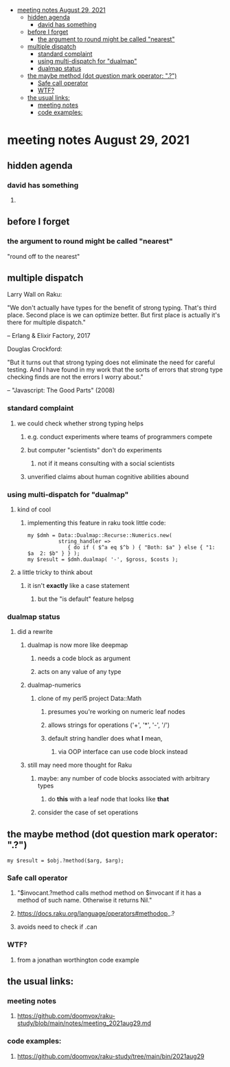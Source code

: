 - [meeting notes August 29, 2021](#orgf414441)
  - [hidden agenda](#org347aa03)
    - [david has something](#orge576b4e)
  - [before I forget](#org5c5ea49)
    - [the argument to round might be called "nearest"](#org7e63980)
  - [multiple dispatch](#org76d6c56)
    - [standard complaint](#org669a878)
    - [using multi-dispatch for "dualmap"](#orga659205)
    - [dualmap status](#org8614b38)
  - [the maybe method (dot question mark operator: ".?")](#orged0ca58)
    - [Safe call operator](#org1f3e7bc)
    - [WTF?](#orgedd2834)
  - [the usual links:](#org9445d91)
    - [meeting notes](#org50e81c5)
    - [code examples:](#org3482cb6)


<a id="orgf414441"></a>

# meeting notes August 29, 2021


<a id="org347aa03"></a>

## hidden agenda


<a id="orge576b4e"></a>

### david has something

1.  


<a id="org5c5ea49"></a>

## before I forget


<a id="org7e63980"></a>

### the argument to round might be called "nearest"

"round off to the nearest"


<a id="org76d6c56"></a>

## multiple dispatch

Larry Wall on Raku:

"We don't actually have types for the benefit of strong typing. That's third place. Second place is we can optimize better. But first place is actually it's there for multiple dispatch."

&#x2013; Erlang & Elixir Factory, 2017

Douglas Crockford:

"But it turns out that strong typing does not eliminate the need for careful testing. And I have found in my work that the sorts of errors that strong type checking finds are not the errors I worry about."

&#x2013; "Javascript: The Good Parts" (2008)


<a id="org669a878"></a>

### standard complaint

1.  we could check whether strong typing helps

    1.  e.g. conduct experiments where teams of programmers compete
    
    2.  but computer "scientists" don't do experiments
    
        1.  not if it means consulting with a social scientists
    
    3.  unverified claims about human cognitive abilities abound


<a id="orga659205"></a>

### using multi-dispatch for "dualmap"

1.  kind of cool

    1.  implementing this feature in raku took little code:
    
        ```perl6
        my $dmh = Data::Dualmap::Recurse::Numerics.new( 
                  string_handler => 
                     { do if ( $^a eq $^b ) { "Both: $a" } else { "1: $a  2: $b" } } );
        my $result = $dmh.dualmap( '-', $gross, $costs );
        ```

2.  a little tricky to think about

    1.  it isn't **exactly** like a case statement
    
        1.  but the "is default" feature helpsg


<a id="org8614b38"></a>

### dualmap status

1.  did a rewrite

    1.  dualmap is now more like deepmap
    
        1.  needs a code block as argument
        
        2.  acts on any value of any type
    
    2.  dualmap-numerics
    
        1.  clone of my perl5 project Data::Math
        
            1.  presumes you're working on numeric leaf nodes
            
            2.  allows strings for operations ('+', '\*', '-', '/')
            
            3.  default string handler does what **I** mean,
            
                1.  via OOP interface can use code block instead
    
    3.  still may need more thought for Raku
    
        1.  maybe: any number of code blocks associated with arbitrary types
        
            1.  do **this** with a leaf node that looks like **that**
        
        2.  consider the case of set operations


<a id="orged0ca58"></a>

## the maybe method (dot question mark operator: ".?")

```perl6
my $result = $obj.?method($arg, $arg);
```


<a id="org1f3e7bc"></a>

### Safe call operator

1.  "$invocant.?method calls method method on $invocant if it has a method of such name. Otherwise it returns Nil."

2.  <https://docs.raku.org/language/operators#methodop>\_.?

3.  avoids need to check if .can


<a id="orgedd2834"></a>

### WTF?

1.  from a jonathan worthington code example


<a id="org9445d91"></a>

## the usual links:


<a id="org50e81c5"></a>

### meeting notes

1.  <https://github.com/doomvox/raku-study/blob/main/notes/meeting_2021aug29.md>


<a id="org3482cb6"></a>

### code examples:

1.  <https://github.com/doomvox/raku-study/tree/main/bin/2021aug29>
